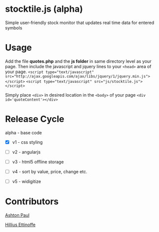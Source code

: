stocktile.js (alpha)
===================
Simple user-friendly stock monitor that updates real time data for entered symbols


Usage
=====
Add the file **quotes.php** and the **js folder** in same directory level as your page. Then include the javascript and jquery lines to your `<head>` area of your page.
`<script type="text/javascript" src="http://ajax.googleapis.com/ajax/libs/jquery/1/jquery.min.js"></script>`
`<script type="text/javascript" src="js/stocktile.js"></script>`
	
Simply place `<div>` in desired location in the `<body>` of your page
`<div id='quoteContent'></div>`


Release Cycle
=============
alpha - base code
- [x] v1 - css styling
- [ ] v2 - angularjs
- [ ] v3 - html5 offline storage
- [ ] v4 - sort by value, price, change etc.
- [ ] v5 - widigitize


Contributors
============
[Ashton Paul](https://github.com/ashtonp "ashtonp")

[Hillius Ettinoffe](https://github.com/hilliuse "hilliuse")
